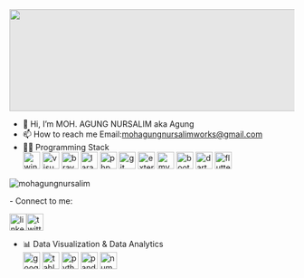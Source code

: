 <img style="display: block;-webkit-user-select: none;margin: auto;cursor: zoom-in;background-color: hsl(0, 0%, 90%);transition: background-color 300ms;" src="https://c4.wallpaperflare.com/wallpaper/952/536/1006/winter-4k-pc-desktop-wallpaper-preview.jpg" width="1080" height="180">

- 👋 Hi, I’m MOH. AGUNG NURSALIM aka Agung
- 📫 How to reach me Email:mohagungnursalimworks@gmail.com
- 👨‍💻 Programming Stack   
 <img src="https://camo.githubusercontent.com/19b31de9033843b195ae8278ee9c8ec1115e710000e8c49456e86df96396fb92/68747470733a2f2f63646e2e6a7364656c6976722e6e65742f67682f64657669636f6e732f64657669636f6e2f69636f6e732f77696e646f7773382f77696e646f7773382d6f726967696e616c2e737667" height="30" alt="windows8 logo" data-canonical-src="https://cdn.jsdelivr.net/gh/devicons/devicon/icons/windows8/windows8-original.svg" style="max-width: 100%;"> <img width="30" height="30" src="https://img.icons8.com/color/48/visual-studio-code-2019.png" alt="visual-studio-code-2019"/> <img width="30" height="30" src="https://img.icons8.com/color/30/brave-web-browser.png" alt="brave-web-browser"/> <img width="30" height="30" src="https://img.icons8.com/nolan/64/laravel.png" alt="laravel"/> <img src="https://camo.githubusercontent.com/688f61bcdee1f1ff99cff1a917828b9b2ddb8fc0b61b2c9971b5513ea8de4d0c/68747470733a2f2f63646e2e6a7364656c6976722e6e65742f67682f64657669636f6e732f64657669636f6e2f69636f6e732f7068702f7068702d6f726967696e616c2e737667" height="30" alt="php logo" data-canonical-src="https://cdn.jsdelivr.net/gh/devicons/devicon/icons/php/php-original.svg" style="max-width: 100%;"> <img src="https://camo.githubusercontent.com/38827655e1ae0e1518d635ad89e8aa46b7f977c795952245c36a2d58064f1803/68747470733a2f2f63646e2e6a7364656c6976722e6e65742f67682f64657669636f6e732f64657669636f6e2f69636f6e732f6769742f6769742d6f726967696e616c2e737667" height="30" alt="git logo" data-canonical-src="https://cdn.jsdelivr.net/gh/devicons/devicon/icons/git/git-original.svg" style="max-width: 100%;"> <img width="30" height="30" src="https://img.icons8.com/external-tal-revivo-shadow-tal-revivo/30/external-postgre-sql-a-free-and-open-source-relational-database-management-system-logo-shadow-tal-revivo.png" alt="external-postgre-sql-a-free-and-open-source-relational-database-management-system-logo-shadow-tal-revivo"/> <img src="https://camo.githubusercontent.com/5e956ea0943b5a05092e94d7376582051e61fe84af215ad6e35334a2d61b658a/68747470733a2f2f63646e2e6a7364656c6976722e6e65742f67682f64657669636f6e732f64657669636f6e2f69636f6e732f6d7973716c2f6d7973716c2d6f726967696e616c2e737667" height="30" alt="mysql logo" data-canonical-src="https://cdn.jsdelivr.net/gh/devicons/devicon/icons/mysql/mysql-original.svg" style="max-width: 100%;"> <img src="https://camo.githubusercontent.com/9ee806be83385d8b6a369a74cb1fc746644521a279ba959174ce5b9e75caf384/68747470733a2f2f63646e2e6a7364656c6976722e6e65742f67682f64657669636f6e732f64657669636f6e2f69636f6e732f626f6f7473747261702f626f6f7473747261702d6f726967696e616c2e737667" height="30" alt="bootstrap logo" data-canonical-src="https://cdn.jsdelivr.net/gh/devicons/devicon/icons/bootstrap/bootstrap-original.svg" style="max-width: 100%;"> <img width="30" height="30" src="https://img.icons8.com/color/48/dart.png" alt="dart"/> <img width="30" height="30" src="https://img.icons8.com/color/30/flutter.png" alt="flutter"/> 
<p><img align="center" src="https://github-readme-stats.vercel.app/api/top-langs?username=mohagungnursalim&show_icons=true&theme=gruvbox&locale=en&layout=compact" alt="mohagungnursalim" /></p>
-  Connect to me:
<p><a href="https://www.linkedin.com/in/mohagungnursalim/"><img width="30" height="30" src="https://img.icons8.com/fluency/48/linkedin.png" alt="linkedin"/></a><a href="https://twitter.com/MAgungnursalim"><img width="30" height="30" src="https://img.icons8.com/ios-filled/30/twitterx--v1.png" alt="twitterx--v1"/></a></p>

- 📊 Data Visualization & Data Analytics   
  <img width="30" height="30" src="https://img.icons8.com/color/48/google-looker.png" alt="google-looker"/> <img width="30" height="30" src="https://img.icons8.com/color/48/tableau-software.png" alt="tableau-software"/> <img src="https://camo.githubusercontent.com/5603e24b61199730db8d47721aeb6b7e6e0517ee6f43bb6762552a4d625607c9/68747470733a2f2f63646e2e6a7364656c6976722e6e65742f67682f64657669636f6e732f64657669636f6e2f69636f6e732f707974686f6e2f707974686f6e2d6f726967696e616c2e737667" height="30" alt="python logo" data-canonical-src="https://cdn.jsdelivr.net/gh/devicons/devicon/icons/python/python-original.svg" style="max-width: 100%;"> <img width="30" height="30" src="https://img.icons8.com/color/48/pandas.png" alt="pandas"/> <img width="30" height="30" src="https://img.icons8.com/color/30/numpy.png" alt="numpy"/>




<!---
mohagungnursalim/mohagungnursalim is a ✨ special ✨ repository because its `README.md` (this file) appears on your GitHub profile.
You can click the Preview link to take a look at your changes.
--->
